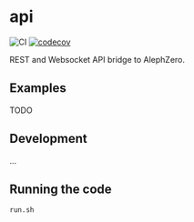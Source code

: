 # api
![CI](https://github.com/alephzero/api/workflows/CI/badge.svg?branch=master)
[![codecov](https://codecov.io/gh/alephzero/api/branch/master/graph/badge.svg)](https://codecov.io/gh/alephzero/api)


REST and Websocket API bridge to AlephZero.

## Examples

TODO

## Development

...

## Running the code

`run.sh`
